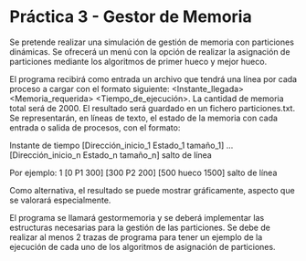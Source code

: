 # Práctica 3 - Gestor de Memoria
Se pretende realizar una simulación de gestión de memoria con particiones dinámicas.
Se ofrecerá un menú con la opción de realizar la asignación de particiones mediante los
algoritmos de primer hueco y mejor hueco.

El programa recibirá como entrada un archivo que tendrá una línea por cada proceso a
cargar con el formato siguiente: <Proceso> <Instante_llegada> <Memoria_requerida>
<Tiempo_de_ejecución>. La cantidad de memoria total será de 2000. El resultado será
guardado en un fichero particiones.txt. Se representarán, en líneas de texto, el estado de
la memoria con cada entrada o salida de procesos, con el formato:

Instante de tiempo [Dirección_inicio_1 Estado_1 tamaño_1] ...
[Dirección_inicio_n Estado_n tamaño_n] salto de línea

Por ejemplo:
1 [0 P1 300] [300 P2 200] [500 hueco 1500] salto de línea

Como alternativa, el resultado se puede mostrar gráficamente, aspecto que se valorará
especialmente.

El programa se llamará gestormemoria y se deberá implementar las estructuras
necesarias para la gestión de las particiones. Se debe de realizar al menos 2 trazas de
programa para tener un ejemplo de la ejecución de cada uno de los algoritmos de
asignación de particiones.
